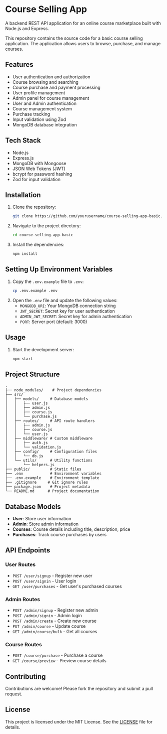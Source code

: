 # Course Selling App

A backend REST API application for an online course marketplace built with Node.js and Express.

This repository contains the source code for a basic course selling application. The application allows users to browse, purchase, and manage courses.

## Features

- User authentication and authorization
- Course browsing and searching
- Course purchase and payment processing
- User profile management
- Admin panel for course management
- User and Admin authentication
- Course management system
- Purchase tracking
- Input validation using Zod
- MongoDB database integration

## Tech Stack

- Node.js
- Express.js
- MongoDB with Mongoose
- JSON Web Tokens (JWT)
- bcrypt for password hashing
- Zod for input validation

## Installation

1. Clone the repository:
    ```bash
    git clone https://github.com/yourusername/course-selling-app-basic.git
    ```
2. Navigate to the project directory:
    ```bash
    cd course-selling-app-basic
    ```
3. Install the dependencies:
    ```bash
    npm install
    ```

## Setting Up Environment Variables

1. Copy the `.env.example` file to `.env`:
   ```bash
   cp .env.example .env
   ```
2. Open the `.env` file and update the following values:
   - `MONGODB_URI`: Your MongoDB connection string
   - `JWT_SECRET`: Secret key for user authentication
   - `ADMIN_JWT_SECRET`: Secret key for admin authentication
   - `PORT`: Server port (default: 3000)

## Usage

1. Start the development server:
    ```bash
    npm start
    ```

## Project Structure

```
.
├── node_modules/    # Project dependencies
├── src/
│   ├── models/     # Database models
│   │   ├── user.js
│   │   ├── admin.js
│   │   ├── course.js
│   │   └── purchase.js
│   ├── routes/     # API route handlers
│   │   ├── admin.js
│   │   ├── course.js
│   │   └── user.js
│   ├── middleware/ # Custom middleware
│   │   ├── auth.js
│   │   └── validation.js
│   ├── config/     # Configuration files
│   │   └── db.js
│   └── utils/      # Utility functions
│       └── helpers.js
├── public/         # Static files
├── .env            # Environment variables
├── .env.example    # Environment template
├── .gitignore     # Git ignore rules
├── package.json    # Project metadata
└── README.md      # Project documentation
```

## Database Models

- **User**: Store user information
- **Admin**: Store admin information
- **Courses**: Course details including title, description, price
- **Purchases**: Track course purchases by users

## API Endpoints

### User Routes
- `POST /user/signup` - Register new user
- `POST /user/signin` - User login
- `GET /user/purchases` - Get user's purchased courses

### Admin Routes
- `POST /admin/signup` - Register new admin
- `POST /admin/signin` - Admin login
- `POST /admin/create` - Create new course
- `PUT /admin/course` - Update course
- `GET /admin/course/bulk` - Get all courses

### Course Routes
- `POST /course/purchase` - Purchase a course
- `GET /course/preview` - Preview course details

## Contributing

Contributions are welcome! Please fork the repository and submit a pull request.

## License

This project is licensed under the MIT License. See the [LICENSE](LICENSE) file for details.
